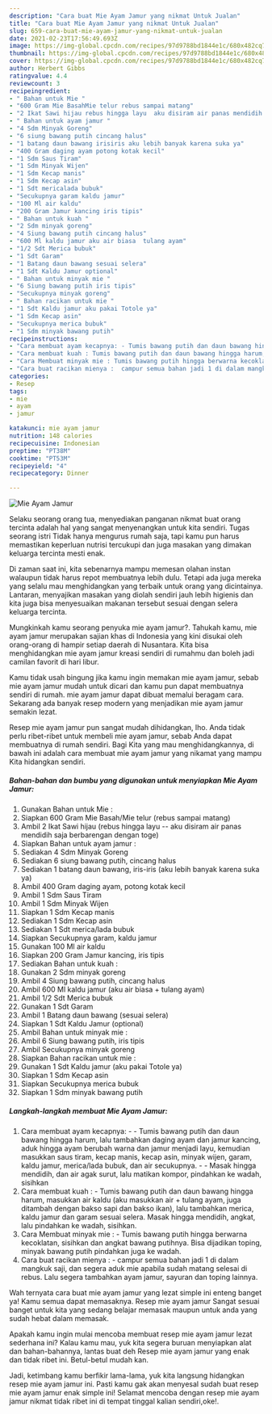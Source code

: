 ```yaml
---
description: "Cara buat Mie Ayam Jamur yang nikmat Untuk Jualan"
title: "Cara buat Mie Ayam Jamur yang nikmat Untuk Jualan"
slug: 659-cara-buat-mie-ayam-jamur-yang-nikmat-untuk-jualan
date: 2021-02-23T17:56:49.693Z
image: https://img-global.cpcdn.com/recipes/97d9788bd1844e1c/680x482cq70/mie-ayam-jamur-foto-resep-utama.jpg
thumbnail: https://img-global.cpcdn.com/recipes/97d9788bd1844e1c/680x482cq70/mie-ayam-jamur-foto-resep-utama.jpg
cover: https://img-global.cpcdn.com/recipes/97d9788bd1844e1c/680x482cq70/mie-ayam-jamur-foto-resep-utama.jpg
author: Herbert Gibbs
ratingvalue: 4.4
reviewcount: 3
recipeingredient:
- " Bahan untuk Mie "
- "600 Gram Mie BasahMie telur rebus sampai matang"
- "2 Ikat Sawi hijau rebus hingga layu  aku disiram air panas mendidih saja berbarengan dengan toge"
- " Bahan untuk ayam jamur "
- "4 Sdm Minyak Goreng"
- "6 siung bawang putih cincang halus"
- "1 batang daun bawang irisiris aku lebih banyak karena suka ya"
- "400 Gram daging ayam potong kotak kecil"
- "1 Sdm Saus Tiram"
- "1 Sdm Minyak Wijen"
- "1 Sdm Kecap manis"
- "1 Sdm Kecap asin"
- "1 Sdt mericalada bubuk"
- "Secukupnya garam kaldu jamur"
- "100 Ml air kaldu"
- "200 Gram Jamur kancing iris tipis"
- " Bahan untuk kuah "
- "2 Sdm minyak goreng"
- "4 Siung bawang putih cincang halus"
- "600 Ml kaldu jamur aku air biasa  tulang ayam"
- "1/2 Sdt Merica bubuk"
- "1 Sdt Garam"
- "1 Batang daun bawang sesuai selera"
- "1 Sdt Kaldu Jamur optional"
- " Bahan untuk minyak mie "
- "6 Siung bawang putih iris tipis"
- "Secukupnya minyak goreng"
- " Bahan racikan untuk mie "
- "1 Sdt Kaldu jamur aku pakai Totole ya"
- "1 Sdm Kecap asin"
- "Secukupnya merica bubuk"
- "1 Sdm minyak bawang putih"
recipeinstructions:
- "Cara membuat ayam kecapnya: - Tumis bawang putih dan daun bawang hingga harum, lalu tambahkan daging ayam dan jamur kancing, aduk hingga ayam berubah warna dan jamur menjadi layu, kemudian masukkan saus tiram, kecap manis, kecap asin, minyak wijen, garam, kaldu jamur, merica/lada bubuk, dan air secukupnya.  - Masak hingga mendidih, dan air agak surut, lalu matikan kompor, pindahkan ke wadah, sisihkan"
- "Cara membuat kuah : Tumis bawang putih dan daun bawang hingga harum, masukkan air kaldu (aku masukkan air + tulang ayam, juga ditambah dengan bakso sapi dan bakso ikan), lalu tambahkan merica, kaldu jamur dan garam sesuai selera. Masak hingga mendidih, angkat, lalu pindahkan ke wadah, sisihkan."
- "Cara Membuat minyak mie : Tumis bawang putih hingga berwarna kecoklatan, sisihkan dan angkat bawang putihnya. Bisa dijadikan toping, minyak bawang putih pindahkan juga ke wadah."
- "Cara buat racikan mienya :  campur semua bahan jadi 1 di dalam mangkuk saji, dan segera aduk mie apabila sudah matang selesai di rebus. Lalu segera tambahkan ayam jamur, sayuran dan toping lainnya."
categories:
- Resep
tags:
- mie
- ayam
- jamur

katakunci: mie ayam jamur 
nutrition: 148 calories
recipecuisine: Indonesian
preptime: "PT38M"
cooktime: "PT53M"
recipeyield: "4"
recipecategory: Dinner

---
```



![Mie Ayam Jamur](https://img-global.cpcdn.com/recipes/97d9788bd1844e1c/680x482cq70/mie-ayam-jamur-foto-resep-utama.jpg)

Selaku seorang orang tua, menyediakan panganan nikmat buat orang tercinta adalah hal yang sangat menyenangkan untuk kita sendiri. Tugas seorang istri Tidak hanya mengurus rumah saja, tapi kamu pun harus memastikan keperluan nutrisi tercukupi dan juga masakan yang dimakan keluarga tercinta mesti enak.

Di zaman  saat ini, kita sebenarnya mampu memesan olahan instan walaupun tidak harus repot membuatnya lebih dulu. Tetapi ada juga mereka yang selalu mau menghidangkan yang terbaik untuk orang yang dicintainya. Lantaran, menyajikan masakan yang diolah sendiri jauh lebih higienis dan kita juga bisa menyesuaikan makanan tersebut sesuai dengan selera keluarga tercinta. 



Mungkinkah kamu seorang penyuka mie ayam jamur?. Tahukah kamu, mie ayam jamur merupakan sajian khas di Indonesia yang kini disukai oleh orang-orang di hampir setiap daerah di Nusantara. Kita bisa menghidangkan mie ayam jamur kreasi sendiri di rumahmu dan boleh jadi camilan favorit di hari libur.

Kamu tidak usah bingung jika kamu ingin memakan mie ayam jamur, sebab mie ayam jamur mudah untuk dicari dan kamu pun dapat membuatnya sendiri di rumah. mie ayam jamur dapat dibuat memalui beragam cara. Sekarang ada banyak resep modern yang menjadikan mie ayam jamur semakin lezat.

Resep mie ayam jamur pun sangat mudah dihidangkan, lho. Anda tidak perlu ribet-ribet untuk membeli mie ayam jamur, sebab Anda dapat membuatnya di rumah sendiri. Bagi Kita yang mau menghidangkannya, di bawah ini adalah cara membuat mie ayam jamur yang nikamat yang mampu Kita hidangkan sendiri.

<!--inarticleads1-->

##### Bahan-bahan dan bumbu yang digunakan untuk menyiapkan Mie Ayam Jamur:

1. Gunakan  Bahan untuk Mie :
1. Siapkan 600 Gram Mie Basah/Mie telur (rebus sampai matang)
1. Ambil 2 Ikat Sawi hijau (rebus hingga layu -- aku disiram air panas mendidih saja berbarengan dengan toge)
1. Siapkan  Bahan untuk ayam jamur :
1. Sediakan 4 Sdm Minyak Goreng
1. Sediakan 6 siung bawang putih, cincang halus
1. Sediakan 1 batang daun bawang, iris-iris (aku lebih banyak karena suka ya)
1. Ambil 400 Gram daging ayam, potong kotak kecil
1. Ambil 1 Sdm Saus Tiram
1. Ambil 1 Sdm Minyak Wijen
1. Siapkan 1 Sdm Kecap manis
1. Sediakan 1 Sdm Kecap asin
1. Sediakan 1 Sdt merica/lada bubuk
1. Siapkan Secukupnya garam, kaldu jamur
1. Gunakan 100 Ml air kaldu
1. Siapkan 200 Gram Jamur kancing, iris tipis
1. Sediakan  Bahan untuk kuah :
1. Gunakan 2 Sdm minyak goreng
1. Ambil 4 Siung bawang putih, cincang halus
1. Ambil 600 Ml kaldu jamur (aku air biasa + tulang ayam)
1. Ambil 1/2 Sdt Merica bubuk
1. Gunakan 1 Sdt Garam
1. Ambil 1 Batang daun bawang (sesuai selera)
1. Siapkan 1 Sdt Kaldu Jamur (optional)
1. Ambil  Bahan untuk minyak mie :
1. Ambil 6 Siung bawang putih, iris tipis
1. Ambil Secukupnya minyak goreng
1. Siapkan  Bahan racikan untuk mie :
1. Gunakan 1 Sdt Kaldu jamur (aku pakai Totole ya)
1. Siapkan 1 Sdm Kecap asin
1. Siapkan Secukupnya merica bubuk
1. Siapkan 1 Sdm minyak bawang putih




<!--inarticleads2-->

##### Langkah-langkah membuat Mie Ayam Jamur:

1. Cara membuat ayam kecapnya: - - Tumis bawang putih dan daun bawang hingga harum, lalu tambahkan daging ayam dan jamur kancing, aduk hingga ayam berubah warna dan jamur menjadi layu, kemudian masukkan saus tiram, kecap manis, kecap asin, minyak wijen, garam, kaldu jamur, merica/lada bubuk, dan air secukupnya.  - - Masak hingga mendidih, dan air agak surut, lalu matikan kompor, pindahkan ke wadah, sisihkan
1. Cara membuat kuah : - Tumis bawang putih dan daun bawang hingga harum, masukkan air kaldu (aku masukkan air + tulang ayam, juga ditambah dengan bakso sapi dan bakso ikan), lalu tambahkan merica, kaldu jamur dan garam sesuai selera. Masak hingga mendidih, angkat, lalu pindahkan ke wadah, sisihkan.
1. Cara Membuat minyak mie : - Tumis bawang putih hingga berwarna kecoklatan, sisihkan dan angkat bawang putihnya. Bisa dijadikan toping, minyak bawang putih pindahkan juga ke wadah.
1. Cara buat racikan mienya :  - campur semua bahan jadi 1 di dalam mangkuk saji, dan segera aduk mie apabila sudah matang selesai di rebus. Lalu segera tambahkan ayam jamur, sayuran dan toping lainnya.




Wah ternyata cara buat mie ayam jamur yang lezat simple ini enteng banget ya! Kamu semua dapat memasaknya. Resep mie ayam jamur Sangat sesuai banget untuk kita yang sedang belajar memasak maupun untuk anda yang sudah hebat dalam memasak.

Apakah kamu ingin mulai mencoba membuat resep mie ayam jamur lezat sederhana ini? Kalau kamu mau, yuk kita segera buruan menyiapkan alat dan bahan-bahannya, lantas buat deh Resep mie ayam jamur yang enak dan tidak ribet ini. Betul-betul mudah kan. 

Jadi, ketimbang kamu berfikir lama-lama, yuk kita langsung hidangkan resep mie ayam jamur ini. Pasti kamu gak akan menyesal sudah buat resep mie ayam jamur enak simple ini! Selamat mencoba dengan resep mie ayam jamur nikmat tidak ribet ini di tempat tinggal kalian sendiri,oke!.

